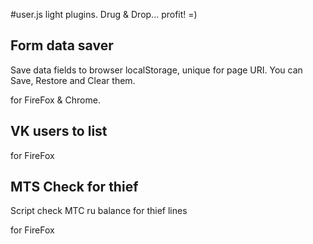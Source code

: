 #user.js light plugins. Drug & Drop... profit! =)

## Form data saver

Save data fields to browser localStorage, unique for page URI.
You can Save, Restore and Clear them.

for FireFox & Chrome.


## VK users to list

for FireFox


## MTS Check for thief

Script check MTC ru balance for thief lines

for FireFox

